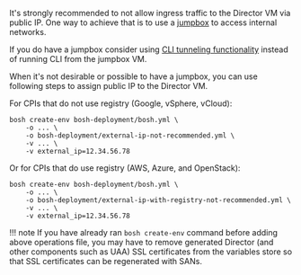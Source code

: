 It's strongly recommended to not allow ingress traffic to the Director VM via public IP. One way to achieve that is to use a [jumpbox](terminology.md#jumpbox) to access internal networks.

If you do have a jumpbox consider using [CLI tunneling functionality](cli-tunnel.md) instead of running CLI from the jumpbox VM.

When it's not desirable or possible to have a jumpbox, you can use following steps to assign public IP to the Director VM.

For CPIs that do not use registry (Google, vSphere, vCloud):

```shell
bosh create-env bosh-deployment/bosh.yml \
    -o ... \
    -o bosh-deployment/external-ip-not-recommended.yml \
    -v ... \
    -v external_ip=12.34.56.78
```

Or for CPIs that do use registry (AWS, Azure, and OpenStack):

```shell
bosh create-env bosh-deployment/bosh.yml \
    -o ... \
    -o bosh-deployment/external-ip-with-registry-not-recommended.yml \
    -v ... \
    -v external_ip=12.34.56.78
```

!!! note
    If you have already ran `bosh create-env` command before adding above operations file, you may have to remove generated Director (and other components such as UAA) SSL certificates from the variables store so that SSL certificates can be regenerated with SANs.
